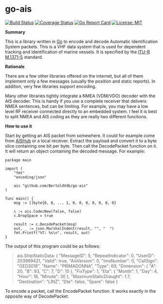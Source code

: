 # go-ais

[![Build Status](https://travis-ci.org/BertoldVdb/go-ais.svg?branch=master)](https://travis-ci.org/BertoldVdb/go-ais)
[![Coverage Status](https://coveralls.io/repos/github/BertoldVdb/go-ais/badge.svg?branch=master)](https://coveralls.io/github/BertoldVdb/go-ais?branch=master)
[![Go Report Card](https://goreportcard.com/badge/github.com/bertoldvdb/goais)](https://goreportcard.com/report/github.com/bertoldvdb/goais)
[![License: MIT](https://img.shields.io/badge/License-MIT-yellow.svg)](https://opensource.org/licenses/MIT)

**Summary**

This is a library written in [Go](https://golang.org/) to encode and decode Automatic Identification System packets. This is a VHF data system that is used for dependent tracking and identification of marine vessels. It is specified by the [ITU-R M.1371-5](https://www.itu.int/rec/R-REC-M.1371-5-201402-I/en) standard.

**Rationale**

There are a few other libraries offered on the internet, but all of them implement only a few messages (usually the position and static reports). In addition, very few libraries support encoding.

Many other libraries tightly integrate a NMEA (VDM/VDO) decoder with the AIS decoder. This is handy if you use a complete receiver that delivers NMEA sentences, but can be limiting. For example, you may have a low level RF receiver connected directly to an embedded system. I feel it is best to split NMEA and AIS coding as they are really two different functions.

**How to use it**

Start by getting an AIS packet from somewhere. It could for example come from [AISHub](http://www.aishub.net/) or a local receiver. Extract the payload and convert it to a byte slice containing one bit per byte. Then call the DecodePacket function on it. It will return an object containing the decoded message. For example:

    package main
     
    import (
        "fmt"
        "encoding/json"
    
	    ais "github.com/BertoldVdb/go-ais"
    )
    
    func main() {
        msg := []byte{0, 0, ... 1, 0, 0, 0, 0, 0, 0, 0}
    
        c := ais.CodecNew(false, false)
        c.DropSpace = true
        
        result := c.DecodePacket(msg)
        out, _ := json.MarshalIndent(result, "", "  ")
        fmt.Printf("%T: %s\n", result, out)
    }   
 
The output of this program could be as follows:
> ais.ShipStaticData: {
>   "MessageID": 5,
>   "RepeatIndicator": 0,
>   "UserID": 203999421,
>   "Valid": true,
>   "AisVersion": 0,
>   "ImoNumber": 0,
>   "CallSign": "OED3018",
>   "Name": "PRIMADONNA",
>   "Type": 69,
>   "Dimension": {
>     "A": 20,
>     "B": 93,
>     "C": 7,
>     "D": 10
>   },
>   "FixType": 1,
>   "Eta": {
>     "Month": 1,
>     "Day": 4,
>     "Hour": 18,
>     "Minute": 30
>   },
>   "MaximumStaticDraught": 1.7,
>   "Destination": "LINZ",
>   "Dte": false,
>   "Spare": false
> }


To encode a packet, call the EncodePacket function. It works exactly in the opposite way of DecodePacket.

